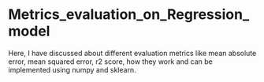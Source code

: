 # Metrics_evaluation_on_Regression_model
Here, I have discussed about different evaluation metrics like mean absolute error, mean squared error, r2 score, how they work and can be implemented using numpy and sklearn.
